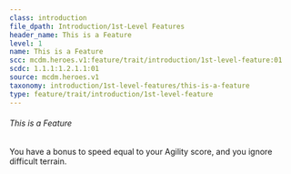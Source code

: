 ```yaml
---
class: introduction
file_dpath: Introduction/1st-Level Features
header_name: This is a Feature
level: 1
name: This is a Feature
scc: mcdm.heroes.v1:feature/trait/introduction/1st-level-feature:01
scdc: 1.1.1:1.2.1.1:01
source: mcdm.heroes.v1
taxonomy: introduction/1st-level-features/this-is-a-feature
type: feature/trait/introduction/1st-level-feature
---
```


###### This is a Feature

You have a bonus to speed equal to your Agility score, and you ignore difficult terrain.
